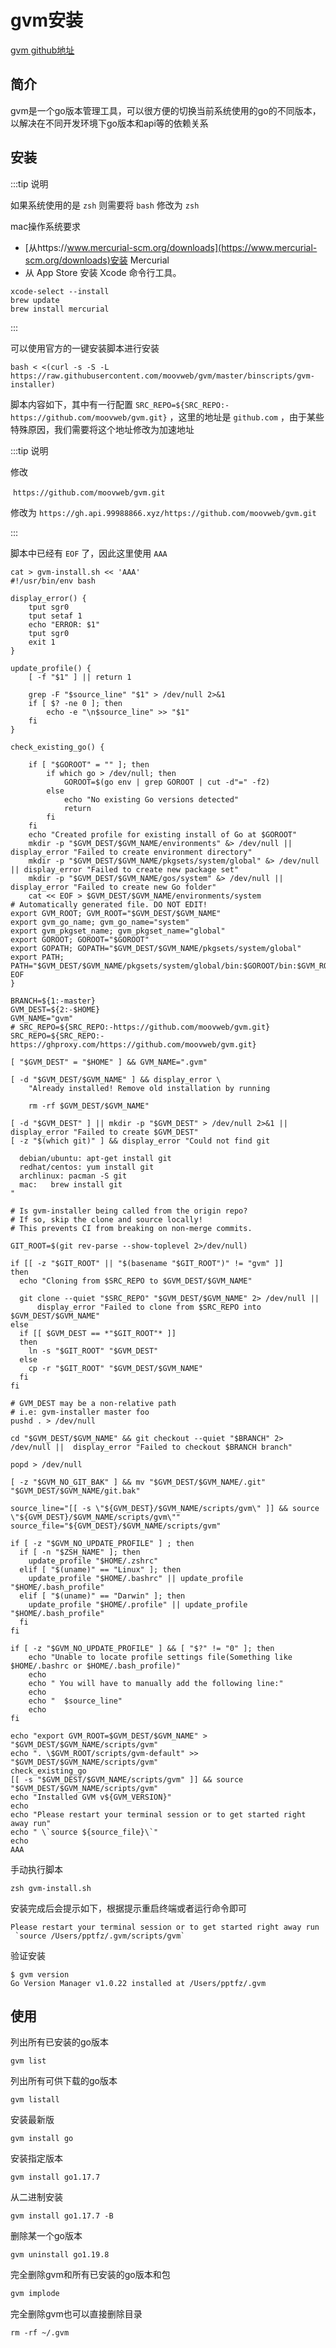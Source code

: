 # gvm安装

[gvm github地址](https://github.com/moovweb/gvm)



## 简介

gvm是一个go版本管理工具，可以很方便的切换当前系统使用的go的不同版本，以解决在不同开发环境下go版本和api等的依赖关系



## 安装

:::tip 说明

如果系统使用的是 `zsh` 则需要将 `bash` 修改为 `zsh` 

mac操作系统要求

- [从https://www.mercurial-scm.org/downloads](https://www.mercurial-scm.org/downloads)安装 Mercurial
- 从 App Store 安装 Xcode 命令行工具。

```shell
xcode-select --install
brew update
brew install mercurial
```

:::

可以使用官方的一键安装脚本进行安装

```shell
bash < <(curl -s -S -L https://raw.githubusercontent.com/moovweb/gvm/master/binscripts/gvm-installer)
```



脚本内容如下，其中有一行配置 `SRC_REPO=${SRC_REPO:-https://github.com/moovweb/gvm.git}` ，这里的地址是 `github.com` ，由于某些特殊原因，我们需要将这个地址修改为加速地址

:::tip 说明

修改

​	`https://github.com/moovweb/gvm.git`

修改为	`https://gh.api.99988866.xyz/https://github.com/moovweb/gvm.git`

:::

脚本中已经有 `EOF` 了，因此这里使用 `AAA`

```shell
cat > gvm-install.sh << 'AAA'
#!/usr/bin/env bash

display_error() {
	tput sgr0
	tput setaf 1
	echo "ERROR: $1"
	tput sgr0
	exit 1
}

update_profile() {
	[ -f "$1" ] || return 1

	grep -F "$source_line" "$1" > /dev/null 2>&1
	if [ $? -ne 0 ]; then
		echo -e "\n$source_line" >> "$1"
	fi
}

check_existing_go() {

	if [ "$GOROOT" = "" ]; then
		if which go > /dev/null; then
			GOROOT=$(go env | grep GOROOT | cut -d"=" -f2)
		else
			echo "No existing Go versions detected"
			return
		fi
	fi
	echo "Created profile for existing install of Go at $GOROOT"
	mkdir -p "$GVM_DEST/$GVM_NAME/environments" &> /dev/null || display_error "Failed to create environment directory"
	mkdir -p "$GVM_DEST/$GVM_NAME/pkgsets/system/global" &> /dev/null || display_error "Failed to create new package set"
	mkdir -p "$GVM_DEST/$GVM_NAME/gos/system" &> /dev/null || display_error "Failed to create new Go folder"
	cat << EOF > $GVM_DEST/$GVM_NAME/environments/system
# Automatically generated file. DO NOT EDIT!
export GVM_ROOT; GVM_ROOT="$GVM_DEST/$GVM_NAME"
export gvm_go_name; gvm_go_name="system"
export gvm_pkgset_name; gvm_pkgset_name="global"
export GOROOT; GOROOT="$GOROOT"
export GOPATH; GOPATH="$GVM_DEST/$GVM_NAME/pkgsets/system/global"
export PATH; PATH="$GVM_DEST/$GVM_NAME/pkgsets/system/global/bin:$GOROOT/bin:$GVM_ROOT/bin:\$PATH"
EOF
}

BRANCH=${1:-master}
GVM_DEST=${2:-$HOME}
GVM_NAME="gvm"
# SRC_REPO=${SRC_REPO:-https://github.com/moovweb/gvm.git}
SRC_REPO=${SRC_REPO:-https://ghproxy.com/https://github.com/moovweb/gvm.git}

[ "$GVM_DEST" = "$HOME" ] && GVM_NAME=".gvm"

[ -d "$GVM_DEST/$GVM_NAME" ] && display_error \
    "Already installed! Remove old installation by running

    rm -rf $GVM_DEST/$GVM_NAME"

[ -d "$GVM_DEST" ] || mkdir -p "$GVM_DEST" > /dev/null 2>&1 || display_error "Failed to create $GVM_DEST"
[ -z "$(which git)" ] && display_error "Could not find git

  debian/ubuntu: apt-get install git
  redhat/centos: yum install git
  archlinux: pacman -S git
  mac:   brew install git
"

# Is gvm-installer being called from the origin repo?
# If so, skip the clone and source locally!
# This prevents CI from breaking on non-merge commits.

GIT_ROOT=$(git rev-parse --show-toplevel 2>/dev/null)

if [[ -z "$GIT_ROOT" || "$(basename "$GIT_ROOT")" != "gvm" ]]
then
  echo "Cloning from $SRC_REPO to $GVM_DEST/$GVM_NAME"

  git clone --quiet "$SRC_REPO" "$GVM_DEST/$GVM_NAME" 2> /dev/null ||
	  display_error "Failed to clone from $SRC_REPO into $GVM_DEST/$GVM_NAME"
else
  if [[ $GVM_DEST == *"$GIT_ROOT"* ]]
  then
    ln -s "$GIT_ROOT" "$GVM_DEST"
  else
    cp -r "$GIT_ROOT" "$GVM_DEST/$GVM_NAME"
  fi
fi

# GVM_DEST may be a non-relative path
# i.e: gvm-installer master foo
pushd . > /dev/null

cd "$GVM_DEST/$GVM_NAME" && git checkout --quiet "$BRANCH" 2> /dev/null ||	display_error "Failed to checkout $BRANCH branch"

popd > /dev/null

[ -z "$GVM_NO_GIT_BAK" ] && mv "$GVM_DEST/$GVM_NAME/.git" "$GVM_DEST/$GVM_NAME/git.bak"

source_line="[[ -s \"${GVM_DEST}/$GVM_NAME/scripts/gvm\" ]] && source \"${GVM_DEST}/$GVM_NAME/scripts/gvm\""
source_file="${GVM_DEST}/$GVM_NAME/scripts/gvm"

if [ -z "$GVM_NO_UPDATE_PROFILE" ] ; then
  if [ -n "$ZSH_NAME" ]; then
    update_profile "$HOME/.zshrc"
  elif [ "$(uname)" == "Linux" ]; then
    update_profile "$HOME/.bashrc" || update_profile "$HOME/.bash_profile"
  elif [ "$(uname)" == "Darwin" ]; then
    update_profile "$HOME/.profile" || update_profile "$HOME/.bash_profile"
  fi
fi

if [ -z "$GVM_NO_UPDATE_PROFILE" ] && [ "$?" != "0" ]; then
	echo "Unable to locate profile settings file(Something like $HOME/.bashrc or $HOME/.bash_profile)"
	echo
	echo " You will have to manually add the following line:"
	echo
	echo "  $source_line"
	echo
fi

echo "export GVM_ROOT=$GVM_DEST/$GVM_NAME" > "$GVM_DEST/$GVM_NAME/scripts/gvm"
echo ". \$GVM_ROOT/scripts/gvm-default" >> "$GVM_DEST/$GVM_NAME/scripts/gvm"
check_existing_go
[[ -s "$GVM_DEST/$GVM_NAME/scripts/gvm" ]] && source "$GVM_DEST/$GVM_NAME/scripts/gvm"
echo "Installed GVM v${GVM_VERSION}"
echo
echo "Please restart your terminal session or to get started right away run"
echo " \`source ${source_file}\`"
echo
AAA
```



手动执行脚本

```shell
zsh gvm-install.sh
```



安装完成后会提示如下，根据提示重启终端或者运行命令即可

```shell
Please restart your terminal session or to get started right away run
 `source /Users/pptfz/.gvm/scripts/gvm`
```



验证安装

```shell
$ gvm version
Go Version Manager v1.0.22 installed at /Users/pptfz/.gvm
```



## 使用

列出所有已安装的go版本

```shell
gvm list
```



列出所有可供下载的go版本

```shell
gvm listall
```



安装最新版

```shell
gvm install go
```



安装指定版本

```shell
gvm install go1.17.7
```



从二进制安装

```shell
gvm install go1.17.7 -B
```



删除某一个go版本

```shell
gvm uninstall go1.19.8
```



完全删除gvm和所有已安装的go版本和包

```sh
gvm implode
```



完全删除gvm也可以直接删除目录

```shell
rm -rf ~/.gvm
```

